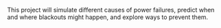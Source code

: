 This project will simulate
different causes of power failures, predict when and where blackouts might
happen, and explore ways to prevent them.
